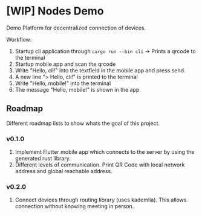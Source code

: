 # [WIP] Nodes Demo

Demo Platform for decentralized connection of devices.

Workflow:

1. Startup cli application through `cargo run --bin cli` -> Prints a qrcode to the terminal
2. Startup mobile app and scan the qrcode
3. Write "Hello, cli!" into the textfield in the mobile app and press send.
4. A new line "> Hello, cli!" is printed to the terminal
5. Write "Hello, mobile!" into the terminal
6. The message "Hello, mobile!" is shown in the app.

## Roadmap

Different roadmap lists to show whats the goal of this project.

### v0.1.0

1. Implement Flutter mobile app which connects to the server by using the generated rust library.
2. Different levels of communication. Print QR Code with local network address and global reachable address.

### v0.2.0

1. Connect devices through routing library (uses kademlia). This allows connection without knowing meeting in person.
